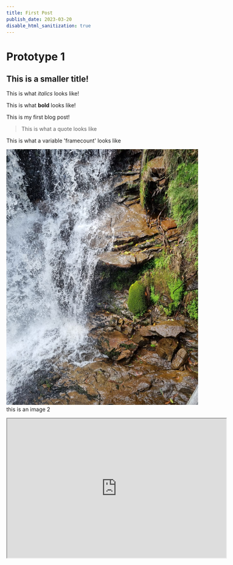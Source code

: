```yaml
---
title: First Post
publish_date: 2023-03-20
disable_html_sanitization: true
---
```


# Prototype 1

## This is a smaller title!

This is what *italics* looks like!

This is what **bold** looks like!

This is my first blog post!

>This is what a quote looks like

This is what a variable 'framecount' looks like

![waterfall](../images/waterfall.jpeg) this is an image 2
<!-- ADD 42 to iframe Height -->
<iframe src="https://editor.p5js.org/toveys/full/ExEetYOvx" width="576" height="366"></iframe> 